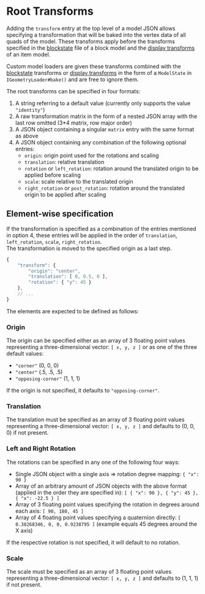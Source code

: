 Root Transforms
===============

Adding the `transform` entry at the top level of a model JSON allows specifying a transformation that will be baked into the vertex data of all quads of the model. These transforms apply before the transforms specified in the [blockstate] file of a block model and the [display transforms][displaytransform] of an item model.

Custom model loaders are given these transforms combined with the [blockstate] transforms or [display transforms][displaytransform] in the form of a `ModelState` in `IGeometryLoader#bake()` and are free to ignore them.

The root transforms can be specified in four formats:

1. A string referring to a default value (currently only supports the value `"identity"`)
2. A raw transformation matrix in the form of a nested JSON array with the last row omitted (3*4 matrix, row major order)
3. A JSON object containing a singular `matrix` entry with the same format as above
4. A JSON object containing any combination of the following optional entries:
    - `origin`: origin point used for the rotations and scaling
    - `translation`: relative translation
    - `rotation` or `left_rotation`: rotation around the translated origin to be applied before scaling
    - `scale`: scale relative to the translated origin
    - `right_rotation` or `post_rotation`: rotation around the translated origin to be applied after scaling

Element-wise specification
-------------------------

If the transformation is specified as a combination of the entries mentioned in option 4, these entries will be applied in the order of `translation`, `left_rotation`, `scale`, `right_rotation`.  
The transformation is moved to the specified origin as a last step.

```js
{
    "transform": {
        "origin": "center",
        "translation": [ 0, 0.5, 0 ],
        "rotation": { "y": 45 }
    },
    // ...
}
```

The elements are expected to be defined as follows:

### Origin

The origin can be specified either as an array of 3 floating point values representing a three-dimensional vector: `[ x, y, z ]` or as one of the three default values:

- `"corner"` (0, 0, 0)
- `"center"` (.5, .5, .5)
- `"opposing-corner"` (1, 1, 1)

If the origin is not specified, it defaults to `"opposing-corner"`.

### Translation

The translation must be specified as an array of 3 floating point values representing a three-dimensional vector: `[ x, y, z ]` and defaults to (0, 0, 0) if not present.

### Left and Right Rotation

The rotations can be specified in any one of the following four ways:

- Single JSON object with a single axis => rotation degree mapping: `{ "x": 90 }`
- Array of an arbitrary amount of JSON objects with the above format (applied in the order they are specified in): `[ { "x": 90 }, { "y": 45 }, { "x": -22.5 } ]`
- Array of 3 floating point values specifying the rotation in degrees around each axis: `[ 90, 180, 45 ]`
- Array of 4 floating point values specifying a quaternion directly: `[ 0.38268346, 0, 0, 0.9238795 ]` (example equals 45 degrees around the X axis)

If the respective rotation is not specified, it will default to no rotation.

### Scale

The scale must be specified as an array of 3 floating point values representing a three-dimensional vector: `[ x, y, z ]` and defaults to (1, 1, 1) if not present.

[blockstate]: https://minecraft.fandom.com/wiki/Tutorials/Models#Block_states
[displaytransform]: ../modelloaders/transform.md